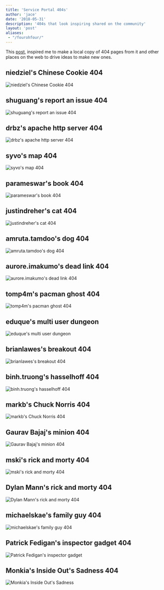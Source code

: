 ```yaml
---
title: 'Service Portal 404s'
author: 'jace'
date: '2018-05-31'
description: '404s that look inspiring shared on the community'
layout: 'post'
aliases:
 - "/fourohfour/"
---
```


This [post](https://community.servicenow.com/community?id=community_question&sys_id=80050f2ddbd8dbc01dcaf3231f96192e), inspired me to make a local copy of 404 pages from it and other places on the web to drive ideas to make new ones.

<!--more-->

## niedziel's Chinese Cookie 404

![niedziel's Chinese Cookie 404](/uploads/fourohfour-zniedziel.png)

## shuguang's report an issue 404

![shuguang's report an issue 404](/uploads/fourohfour-zshuguang.png)

## drbz's apache http server 404

![drbz's apache http server 404](/uploads/fourohfour-zdrbz.png)

## syvo's map 404

![syvo's map 404](/uploads/fourohfour-zsyvo.png)

## parameswar's book 404

![parameswar's book 404](/uploads/fourohfour-zparameswar.png)

## justindreher's cat 404

![justindreher's cat 404](/uploads/fourohfour-zjustindreher.png)

## amruta.tamdoo's dog 404

![amruta.tamdoo's dog 404](/uploads/fourohfour-ztamdoo.png)

## aurore.imakumo's dead link 404

![aurore.imakumo's dead link 404](/uploads/fourohfour-zimakumo.png)

## tomp4m's pacman ghost 404

![tomp4m's pacman ghost 404](fourohfour-ztomp4m.png)

## eduque's multi user dungeon

![eduque's multi user dungeon](/uploads/fourohfour-zeduque.png)

## brianlawes's breakout 404

![brianlawes's breakout 404](/uploads/fourohfour-zbrianlawes.png)

## binh.truong's hasselhoff 404

![binh.truong's hasselhoff 404](/uploads/fourohfour-ztruong.png)

## markb's Chuck Norris 404

![markb's Chuck Norris 404](/uploads/fourohfour-zmarkb.png)

## Gaurav Bajaj's minion 404

![Gaurav Bajaj's minion 404](/uploads/fourohfour-zbajaj.png)

## mski's rick and morty 404

![mski's rick and morty 404](/uploads/fourohfour-zmski.png)

## Dylan Mann's rick and morty 404

![Dylan Mann's rick and morty 404](/uploads/fourohfour-zmann.png)

## michaelskae's family guy 404

![michaelskae's family guy 404](/uploads/fourohfour-zmichaelskae.png)

## Patrick Fedigan's inspector gadget 404

![Patrick Fedigan's inspector gadget](/uploads/fourohfour-zfedigan.png)

## Monkia's Inside Out's Sadness 404

![Monkia's Inside Out's Sadness](/uploads/fourohfour-zmonika.png)

